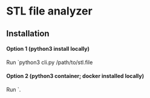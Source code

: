 # STL file analyzer

## Installation
#### Option 1 (python3 install locally)
Run `python3 cli.py /path/to/stl.file

#### Option 2 (python3 container; docker installed locally)
Run `.
